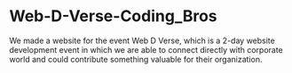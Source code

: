 # Web-D-Verse-Coding_Bros
We made a website for the event Web D Verse, which is a 2-day website development event in which we are able to connect directly with corporate world  and  could contribute something valuable for their organization.
